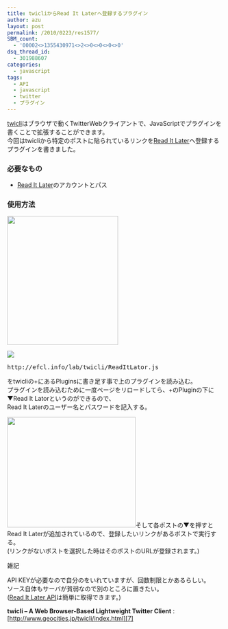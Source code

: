 ```yaml
---
title: twicliからRead It Laterへ登録するプラグイン
author: azu
layout: post
permalink: /2010/0223/res1577/
SBM_count:
  - '00002<>1355430971<>2<>0<>0<>0<>0'
dsq_thread_id:
  - 301988607
categories:
  - javascript
tags:
  - API
  - javascript
  - twitter
  - プラグイン
---
```

[twicli][1]はブラウザで動くTwitterWebクライアントで、JavaScriptでプラグインを書くことで拡張することができます。  
今回はtwicliから特定のポストに貼られているリンクを[Read It Later][2]へ登録するプラグインを書きました。

### 必要なもの

*   [Read It Later][2]のアカウントとパス

### 使用方法

[<img class="aligncenter size-medium wp-image-1579" title="sshot-2010-02-23-1" src="http://efcl.infol/wp-content/uploads/2010/02/sshot-2010-02-23-1-259x300.png" alt="" width="259" height="300" />][3]

![][4]

<pre>http://efcl.info/lab/twicli/ReadItLator.js</pre>

をtwicliの+にあるPluginsに書き足す事で上のプラグインを読み込む。  
プラグインを読み込むために一度ページをリロードしてら、+のPluginの下に▼Read It Latorというのができるので、  
Read It Laterのユーザー名とパスワードを記入する。

[<img class="aligncenter size-medium wp-image-1580" title="sshot-2010-02-23-2" src="http://efcl.infol/wp-content/uploads/2010/02/sshot-2010-02-23-2-300x257.png" alt="" width="300" height="257" />][5]そして各ポストの▼を押すとRead It Laterが追加されているので、登録したいリンクがあるポストで実行する。  
(リンクがないポストを選択した時はそのポストのURLが登録されます。)

雑記

API KEYが必要なので自分のをいれていますが、回数制限とかあるらしい。  
ソース自体もサーバが貧弱なので別のところに置きたい。  
([Read It Later API][6]は簡単に取得できます。)

**twicli &#8211; A Web Browser-Based Lightweight Twitter Client**
:   [http://www.geocities.jp/twicli/index.html][7]

 [1]: http://www.geocities.jp/twicli/index.html
 [2]: http://readitlaterlist.com/
 [3]: http://efcl.infol/wp-content/uploads/2010/02/sshot-2010-02-23-1.png
 [4]: file:///C:/Users/azu/AppData/Local/Temp/moz-screenshot.png
 [5]: http://efcl.infol/wp-content/uploads/2010/02/sshot-2010-02-23-2.png
 [6]: http://readitlaterlist.com/api/
 [7]: http://www.geocities.jp/twicli/index.html "twicli - A Web Browser-Based Lightweight Twitter Client"